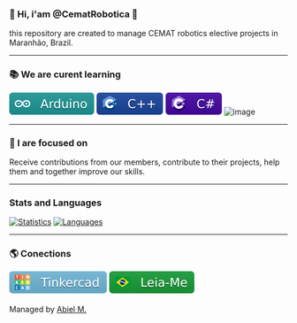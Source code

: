 ### 👋 Hi, i'am @CematRobotica 🤖
this repository are created to manage CEMAT robotics elective projects in Maranhão, Brazil.

-----

### 📚 We are curent learning
![Arduino](https://raw.githubusercontent.com/CematRobotica/CematRobotica/main/assets/badges/arduino.svg)
![C++](https://raw.githubusercontent.com/CematRobotica/CematRobotica/main/assets/badges/c%2B%2B.svg)
![C#](https://raw.githubusercontent.com/CematRobotica/CematRobotica/main/assets/badges/c%23.svg)
![image](https://img.shields.io/badge/C%23-239120.svg?style=flat&logo=c-sharp&logoColor=white)


-----

### 🏹 I are focused on
Receive contributions from our members, contribute to their projects, help them and together improve our skills.

-----

### Stats and Languages
[![Statistics](https://github-readme-stats.vercel.app/api?username=CematRobotica&theme=tokyonight)](https://github.com/CematRobotica/)
[![Languages](https://github-readme-stats.vercel.app/api/top-langs/?username=CematRobotica&hide=html&layout=compact&theme=tokyonight)](https://github.com/CematRobotica/)

-----

### 🌎 Conections
[![Profile on Tinkercad](https://raw.githubusercontent.com/CematRobotica/CematRobotica/main/assets/badges/tinkercad.svg)](https://tinkercad.com/users/0V9Q0fhb8qC-cematrobotica)
[![README.MD in Portuguese](https://raw.githubusercontent.com/CematRobotica/CematRobotica/main/assets/badges/leiame.svg)](https://github.com/CematRobotica)
<br>
<br>
Managed by [Abiel M.](https://www.github.com/paodelonga)